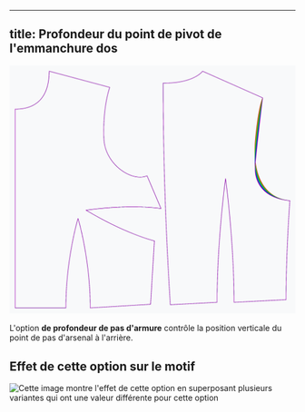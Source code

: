 ***

## title: Profondeur du point de pivot de l'emmanchure dos

![L'effet de l'option de profondeur de la hauteur de l'armure arrière sur le motif](sample.png)

L'option **de profondeur de pas d'armure** contrôle la position verticale du point de pas d'arsenal à l'arrière.

## Effet de cette option sur le motif

![Cette image montre l'effet de cette option en superposant plusieurs variantes qui ont une valeur différente pour cette option](bella\_backarmholepitchdepth\_sample.svg "Effet de cette option sur le motif")
